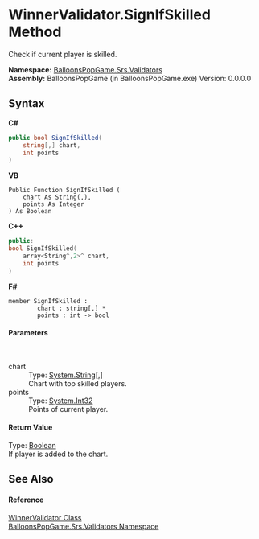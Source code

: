 # WinnerValidator.SignIfSkilled Method 
 

Check if current player is skilled.

**Namespace:**&nbsp;<a href="N_BalloonsPopGame_Srs_Validators">BalloonsPopGame.Srs.Validators</a><br />**Assembly:**&nbsp;BalloonsPopGame (in BalloonsPopGame.exe) Version: 0.0.0.0

## Syntax

**C#**<br />
``` C#
public bool SignIfSkilled(
	string[,] chart,
	int points
)
```

**VB**<br />
``` VB
Public Function SignIfSkilled ( 
	chart As String(,),
	points As Integer
) As Boolean
```

**C++**<br />
``` C++
public:
bool SignIfSkilled(
	array<String^,2>^ chart, 
	int points
)
```

**F#**<br />
``` F#
member SignIfSkilled : 
        chart : string[,] * 
        points : int -> bool 

```


#### Parameters
&nbsp;<dl><dt>chart</dt><dd>Type: <a href="http://msdn2.microsoft.com/en-us/library/s1wwdcbf" target="_blank">System.String</a>[,]<br />Chart with top skilled players.</dd><dt>points</dt><dd>Type: <a href="http://msdn2.microsoft.com/en-us/library/td2s409d" target="_blank">System.Int32</a><br />Points of current player.</dd></dl>

#### Return Value
Type: <a href="http://msdn2.microsoft.com/en-us/library/a28wyd50" target="_blank">Boolean</a><br />If player is added to the chart.

## See Also


#### Reference
<a href="T_BalloonsPopGame_Srs_Validators_WinnerValidator">WinnerValidator Class</a><br /><a href="N_BalloonsPopGame_Srs_Validators">BalloonsPopGame.Srs.Validators Namespace</a><br />